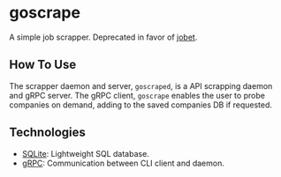 # goscrape

A simple job scrapper. Deprecated in favor of [jobet](https://github.com/maxmwang/jobet).  

## How To Use

The scrapper daemon and server, `goscraped`, is a API scrapping daemon and gRPC server. The gRPC client, `goscrape` enables the user to probe companies on demand, adding to the saved companies DB if requested. 

## Technologies

- [SQLite](https://www.sqlite.org/): Lightweight SQL database. 
- [gRPC](https://grpc.io/): Communication between CLI client and daemon. 

